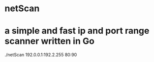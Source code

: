 # netScan
# a simple and fast ip and port range scanner written in Go

./netScan 192.0.0.1:192.2.255 80:90
